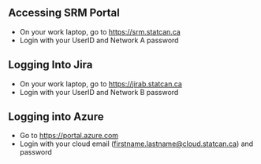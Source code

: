 ## Accessing SRM Portal

- On your work laptop, go to <https://srm.statcan.ca>
- Login with your UserID and Network A password

## Logging Into Jira

- On your work laptop, go to <https://jirab.statcan.ca>
- Login with your UserID and Network B password

## Logging into Azure

- Go to <https://portal.azure.com>
- Login with your cloud email (firstname.lastname@cloud.statcan.ca) and password
